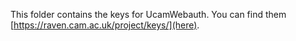 This folder contains the keys for UcamWebauth. You can find them [https://raven.cam.ac.uk/project/keys/](here).